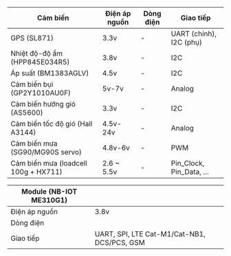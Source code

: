 | Cảm biến                             | Điện áp nguồn | Dòng điện | Giao tiếp                |
|--------------------------------------|---------------|-----------|--------------------------|
| GPS (SL871)                          | 3.3v          | -         | UART (chính), I2C (phụ) |
| Nhiệt độ-độ ẩm (HPP845E034R5)        | 3.8v          | -         | I2C                      |
| Áp suất (BM1383AGLV)                 | 4.5v          | -         | I2C                      |
| Cảm biến bụi (GP2Y1010AU0F)          | 5v-7v         | -         | Analog                   |
| Cảm biến hướng gió (AS5600)          | 3.3v          | -         | I2C                      |
| Cảm biến tốc độ gió (Hall A3144)     | 4.5v-24v      | -         | Analog                   |
| Cảm biến mưa (SG90/MG90S servo)      | 4.8v-6v       | -         | PWM                      |
| Cảm biến mưa (loadcell 100g + HX711) | 2.6 ~ 5.5v    | -         | Pin_Clock, Pin_Data, ... |

| Module (NB-IOT ME310G1)  |                 | 
|--------------------------|-----------------|
| Điện áp nguồn            | 3.8v            |
| Dòng điện                |                 |
| Giao tiếp                | UART, SPI, LTE Cat-M1/Cat-NB1, DCS/PCS, GSM |
